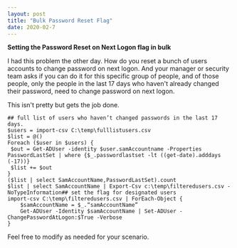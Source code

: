 ```yaml
---
layout: post
title: "Bulk Password Reset Flag"
date: 2020-02-7
---
```


**Setting the Password Reset on Next Logon flag in bulk**

I had this problem the other day.  How do you reset a bunch of users accounts to change password on next logon.  And your manager or security team asks if you can do it for this specific group of people, and of those people, only the people in the last 17 days who haven't already changed their password, need to change password on next logon.  

This isn't pretty but gets the job done.


    ## full list of users who haven’t changed passwords in the last 17 days.
    $users = import-csv C:\temp\fulllistusers.csv
    $list = @()
    Foreach ($user in $users) {
     $out = Get-ADUser -identity $user.samAccountname -Properties PasswordLastSet | where {$_.passwordlastset -lt ((get-date).adddays   (-17))}
     $list += $out
    }
    ($list | select SamAccountName,PasswordLastSet).count
    $list | select SamAccountName | Export-Csv c:\temp\filteredusers.csv -NoTypeInformation## set the flag for designated users
    import-csv C:\temp\filteredusers.csv | ForEach-Object {
        $samAccountName = $_.“samAccountName”
        Get-ADUser -Identity $samAccountName | Set-ADUser -ChangePasswordAtLogon:$True -Verbose
    }

Feel free to modify as needed for your scenario.


